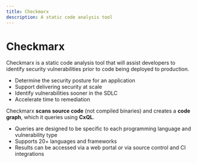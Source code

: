 ```yaml
---
title: Checkmarx
description: A static code analysis tool
---
```


# Checkmarx

Checkmarx is a static code analysis tool that will assist developers to identify security vulnerabilities prior to code being deployed to production.

- Determine the security posture for an application
- Support delivering security at scale
- Identify vulnerabilities sooner in the SDLC
- Accelerate time to remediation

Checkmarx **scans source code** (not compiled binaries) and creates a **code graph**, which it queries using **CxQL**.

- Queries are designed to be specific to each programming language and vulnerability type
- Supports 20+ languages and frameworks
- Results can be accessed via a web portal or via source control and CI integrations
